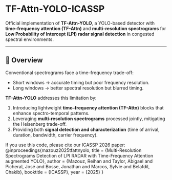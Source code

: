 # TF-Attn-YOLO-ICASSP

Official implementation of **TF-Attn-YOLO**, a YOLO-based detector with **time–frequency attention (TF-Attn)** and **multi-resolution spectrograms** for **Low Probability of Intercept (LPI) radar signal detection** in congested spectral environments.

---

## 🔹 Overview
 
Conventional spectrograms face a time–frequency trade-off:  
- Short windows → accurate timing but poor frequency resolution.  
- Long windows → better spectral resolution but blurred timing.  

**TF-Attn-YOLO** addresses this limitation by:  
1. Introducing lightweight **time–frequency attention (TF-Attn)** blocks that enhance spectro-temporal patterns.  
2. Leveraging **multi-resolution spectrograms** processed jointly, mitigating the Heisenberg trade-off.  
3. Providing both **signal detection and characterization** (time of arrival, duration, bandwidth, carrier frequency).

If you use this code, please cite our ICASSP 2026 paper:
@inproceedings{mazouz2025tfattnyolo,
  title     = {Multi-Resolution Spectrograms Detection of LPI RADAR with Time-Frequency Attention augmented YOLO},
  author    = {Mazouz, Reihan and Taylor, Abigael and Picheral, José and Bosse, Jonathan and Marcos, Sylvie and Belafdil, Chakib},
  booktitle = {ICASSP},
  year      = {2025}
}
